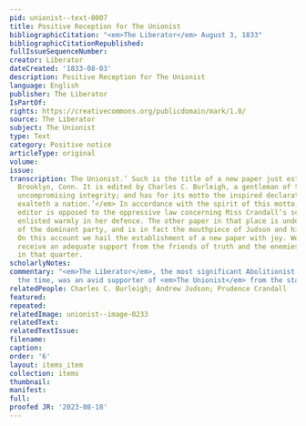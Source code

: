 ```yaml
---
pid: unionist--text-0007
title: Positive Reception for The Unionist
bibliographicCitation: "<em>The Liberator</em> August 3, 1833"
bibliographicCitationRepublished: 
fullIssueSequenceNumber: 
creator: Liberator
dateCreated: '1833-08-03'
description: Positive Reception for The Unionist
language: English
publisher: The Liberator
IsPartOf: 
rights: https://creativecommons.org/publicdomain/mark/1.0/
source: The Liberator
subject: The Unionist
type: Text
category: Positive notice
articleType: original
volume: 
issue: 
transcription: The Unionist.’ Such is the title of a new paper just established in
  Brooklyn, Conn. It is edited by Charles C. Burleigh, a gentleman of talents and
  uncompromising integrity; and has for its motto the inspired declaration, <em>‘Righteousness
  exalteth a nation.’</em> In accordance with the spirit of this motto, we find the
  editor is opposed to the oppressive law concerning Miss Crandall’s school, and has
  enlisted warmly in her defence. The other paper in that place is under the control
  of the dominant party, and is in fact the mouthpiece of Judson and his associate.
  On this account we hail the establishment of a new paper with joy. We trust it will
  receive an adequate support from the friends of truth and the enemies of oppression
  in that quarter.
scholarlyNotes: 
commentary: "<em>The Liberator</em>, the most significant Abolitionist newspaper of
  the time, was an avid supporter of <em>The Unionist</em> from the start."
relatedPeople: Charles C. Burleigh; Andrew Judson; Prudence Crandall
featured: 
repeated: 
relatedImage: unionist--image-0233
relatedText: 
relatedTextIssue: 
filename: 
caption: 
order: '6'
layout: items_item
collection: items
thumbnail: 
manifest: 
full: 
proofed JR: '2023-08-18'
---
```

